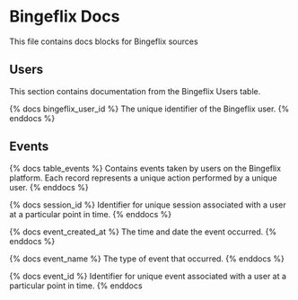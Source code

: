 # Bingeflix Docs
This file contains docs blocks for Bingeflix sources

## Users
This section contains documentation from the Bingeflix Users table.

{% docs bingeflix_user_id %}
The unique identifier of the Bingeflix user.
{% enddocs %}

## Events
{% docs table_events %} 
Contains events taken by users on the Bingeflix platform. Each record represents a unique action performed by a unique user.
{% enddocs %}

{% docs session_id %} 
Identifier for unique session associated with a user at a particular point in time.
{% enddocs %}

{% docs event_created_at %} 
The time and date the event occurred.
{% enddocs %}

{% docs event_name %} 
The type of event that occurred.
{% enddocs %}

{% docs event_id %} 
Identifier for unique event associated with a user at a particular point in time.
{% enddocs